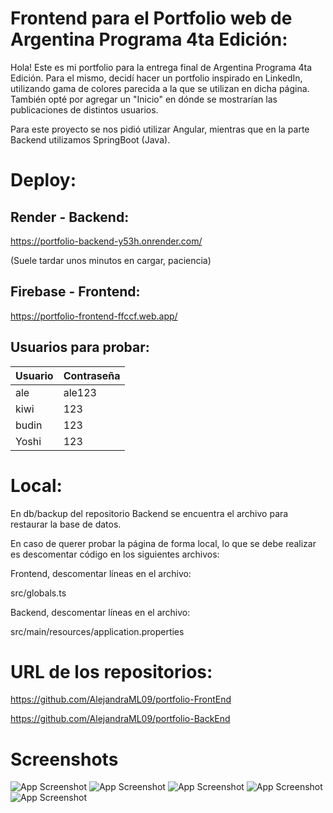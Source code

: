 #  Frontend para el Portfolio web de Argentina Programa 4ta Edición:
Hola!  Este es mi portfolio para la entrega final de Argentina Programa 4ta Edición. 
Para el mismo, decidí hacer un portfolio inspirado en LinkedIn, utilizando gama de colores parecida a la que se utilizan en dicha página. También opté por agregar un "Inicio" en dónde se mostrarían las publicaciones de distintos usuarios.

Para este proyecto se nos pidió utilizar Angular, mientras que en la parte Backend utilizamos SpringBoot (Java).



# Deploy:
## Render - Backend: 
https://portfolio-backend-y53h.onrender.com/

(Suele tardar unos minutos en cargar, paciencia)
## Firebase - Frontend:
https://portfolio-frontend-ffccf.web.app/
## Usuarios para probar:

| Usuario            | Contraseña                                                              |
| ----------------- | ------------------------------------------------------------------ |
| ale | ale123|
| kiwi | 123|
| budin | 123|
| Yoshi | 123|
# Local:
En db/backup del repositorio Backend se encuentra el archivo para restaurar la base de datos.

En caso de querer probar la página de forma local, lo que se debe realizar es descomentar código en los siguientes archivos:

Frontend, descomentar líneas en el archivo:

src/globals.ts

Backend, descomentar líneas en el archivo:

src/main/resources/application.properties

# URL de los repositorios:
https://github.com/AlejandraML09/portfolio-FrontEnd

https://github.com/AlejandraML09/portfolio-BackEnd


# Screenshots

![App Screenshot](https://i.ibb.co/3WmbcHy/Screenshot-1.png)
![App Screenshot](https://i.ibb.co/RTXgffF/Screenshot-2.png)
![App Screenshot](https://i.ibb.co/2YNHbRY/Screenshot-4.png)
![App Screenshot](https://i.ibb.co/R6Yrqtw/Screenshots-celu-2.jpg)
![App Screenshot](https://i.ibb.co/gWmNXYC/Screenshots-celu-1.jpg)








